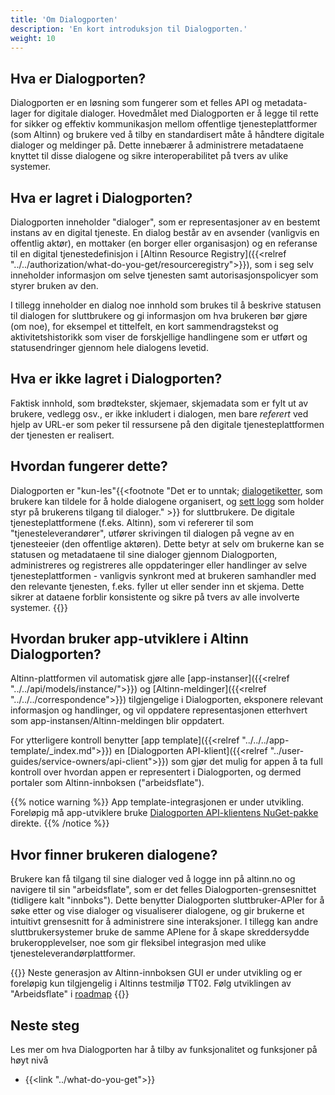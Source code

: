 ```yaml
---
title: 'Om Dialogporten'
description: 'En kort introduksjon til Dialogporten.'
weight: 10
---
```


## Hva er Dialogporten?
Dialogporten er en løsning som fungerer som et felles API og metadata-lager for digitale dialoger. Hovedmålet med Dialogporten er å legge til rette for sikker og effektiv kommunikasjon mellom offentlige tjenesteplattformer (som Altinn) og brukere ved å tilby en standardisert måte å håndtere digitale dialoger og meldinger på. Dette innebærer å administrere metadataene knyttet til disse dialogene og sikre interoperabilitet på tvers av ulike systemer.

## Hva er lagret i Dialogporten?
Dialogporten inneholder "dialoger", som er representasjoner av en bestemt instans av en digital tjeneste. En dialog består av en avsender (vanligvis en offentlig aktør), en mottaker (en borger eller organisasjon) og en referanse til en digital tjenestedefinisjon i [Altinn Resource Registry]({{<relref "../../authorization/what-do-you-get/resourceregistry">}}), som i seg selv inneholder informasjon om selve tjenesten samt autorisasjonspolicyer som styrer bruken av den.

I tillegg inneholder en dialog noe innhold som brukes til å beskrive statusen til dialogen for sluttbrukere og gi informasjon om hva brukeren bør gjøre (om noe), for eksempel et tittelfelt, en kort sammendragstekst og aktivitetshistorikk som viser de forskjellige handlingene som er utført og statusendringer gjennom hele dialogens levetid.

## Hva er ikke lagret i Dialogporten?
Faktisk innhold, som brødtekster, skjemaer, skjemadata som er fylt ut av brukere, vedlegg osv., er ikke inkludert i dialogen, men bare _referert_ ved hjelp av URL-er som peker til ressursene på den digitale tjenesteplattformen der tjenesten er realisert.

## Hvordan fungerer dette?
Dialogporten er "kun-les"{{<footnote "Det er to unntak; [dialogetiketter](../getting-started/dialogs/#dialogetiketter), som brukere kan tildele for å holde dialogene organisert, og [sett logg](../getting-started/seen-log) som holder styr på brukerens tilgang til dialoger." >}} for sluttbrukere. De digitale tjenesteplattformene (f.eks. Altinn), som vi refererer til som "tjenesteleverandører", utfører skrivingen til dialogen på vegne av en tjenesteeier (den offentlige aktøren). Dette betyr at selv om brukerne kan se statusen og metadataene til sine dialoger gjennom Dialogporten, administreres og registreres alle oppdateringer eller handlinger av selve tjenesteplattformen - vanligvis synkront med at brukeren samhandler med den relevante tjenesten, f.eks. fyller ut eller sender inn et skjema. Dette sikrer at dataene forblir konsistente og sikre på tvers av alle involverte systemer.
{{<displayFootnotes>}}

## Hvordan bruker app-utviklere i Altinn Dialogporten?
Altinn-plattformen vil automatisk gjøre alle [app-instanser]({{<relref "../../api/models/instance/">}}) og [Altinn-meldinger]({{<relref "../../../correspondence">}}) tilgjengelige i Dialogporten, eksponere relevant informasjon og handlinger, og vil oppdatere representasjonen etterhvert som app-instansen/Altinn-meldingen blir oppdatert.

For ytterligere kontroll benytter [app template]({{<relref "../../../app-template/_index.md">}}) en [Dialogporten API-klient]({{<relref "../user-guides/service-owners/api-client">}}) som gjør det mulig for appen å ta full kontroll over hvordan appen er representert i Dialogporten, og dermed portaler som Altinn-innboksen ("arbeidsflate").

{{% notice warning %}}
App template-integrasjonen er under utvikling. Foreløpig må app-utviklere bruke [Dialogporten API-klientens NuGet-pakke](https://www.nuget.org/packages/Altinn.ApiClients.Dialogporten) direkte.
{{% /notice %}}

## Hvor finner brukeren dialogene?
Brukere kan få tilgang til sine dialoger ved å logge inn på altinn.no og navigere til sin "arbeidsflate", som er det felles Dialogporten-grensesnittet (tidligere kalt "innboks"). Dette benytter Dialogporten sluttbruker-APIer for å søke etter og vise dialoger og visualiserer dialogene, og gir brukerne et intuitivt grensesnitt for å administrere sine interaksjoner. I tillegg kan andre sluttbrukersystemer bruke de samme APIene for å skape skreddersydde brukeropplevelser, noe som gir fleksibel integrasjon med ulike tjenesteleverandørplattformer.

{{<notice info>}}
Neste generasjon av Altinn-innboksen GUI er under utvikling og er foreløpig kun tilgjengelig i Altinns testmiljø TT02. Følg utviklingen av "Arbeidsflate" i [roadmap](https://github.com/orgs/digdir/projects/8/views/28)
{{</notice>}}

## Neste steg
Les mer om hva Dialogporten har å tilby av funksjonalitet og funksjoner på høyt nivå

* {{<link "../what-do-you-get">}}